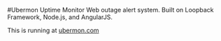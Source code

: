 #Ubermon Uptime Monitor
Web outage alert system. Built on Loopback Framework, Node.js, and AngularJS.

This is running at [ubermon.com](http://www.ubermon.com/)
